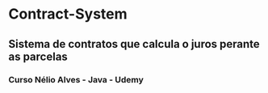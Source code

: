 # Contract-System

## Sistema de contratos que calcula o juros perante as parcelas

### Curso Nélio Alves - Java - Udemy

